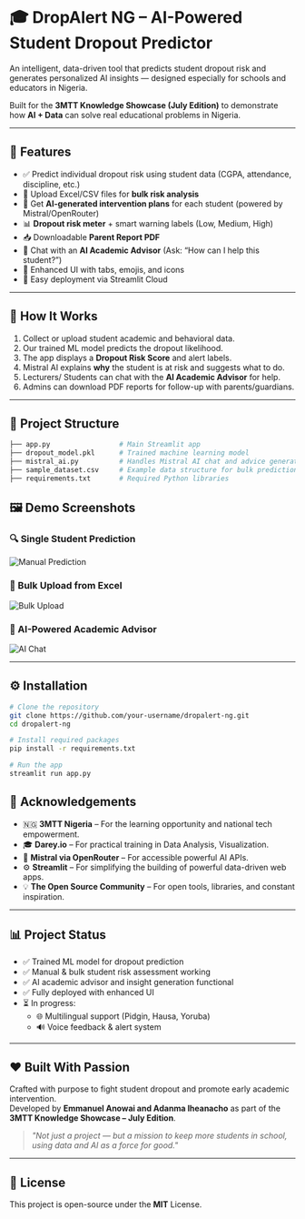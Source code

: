 # 🎓 DropAlert NG – AI-Powered Student Dropout Predictor

An intelligent, data-driven tool that predicts student dropout risk and generates personalized AI insights — designed especially for schools and educators in Nigeria.

Built for the **3MTT Knowledge Showcase (July Edition)** to demonstrate how **AI + Data** can solve real educational problems in Nigeria.

---

## 🚀 Features

- ✅ Predict individual dropout risk using student data (CGPA, attendance, discipline, etc.)
- 📂 Upload Excel/CSV files for **bulk risk analysis**
- 🧠 Get **AI-generated intervention plans** for each student (powered by Mistral/OpenRouter)
- 📊 **Dropout risk meter** + smart warning labels (Low, Medium, High)
- 📥 Downloadable **Parent Report PDF**
- 💬 Chat with an **AI Academic Advisor** (Ask: “How can I help this student?”)
- 🎨 Enhanced UI with tabs, emojis, and icons
- 🧩 Easy deployment via Streamlit Cloud

---

## 🎯 How It Works

1. Collect or upload student academic and behavioral data.
2. Our trained ML model predicts the dropout likelihood.
3. The app displays a **Dropout Risk Score** and alert labels.
4. Mistral AI explains **why** the student is at risk and suggests what to do.
5. Lecturers/ Students can chat with the **AI Academic Advisor** for help.
6. Admins can download PDF reports for follow-up with parents/guardians.

---

## 📂 Project Structure

```bash
├── app.py                 # Main Streamlit app
├── dropout_model.pkl      # Trained machine learning model
├── mistral_ai.py          # Handles Mistral AI chat and advice generation
├── sample_dataset.csv     # Example data structure for bulk prediction
├── requirements.txt       # Required Python libraries
```

## 🖼️ Demo Screenshots

### 🔍 Single Student Prediction  
![Manual Prediction](screenshots/manual_prediction.png)

### 📂 Bulk Upload from Excel  
![Bulk Upload](screenshots/bulk_prediction.png)

### 🧠 AI-Powered Academic Advisor  
![AI Chat](screenshots/ai_advisor.png)

---

## ⚙️ Installation

```bash
# Clone the repository
git clone https://github.com/your-username/dropalert-ng.git
cd dropalert-ng

# Install required packages
pip install -r requirements.txt

# Run the app
streamlit run app.py
```

## 🙏 Acknowledgements

- 🇳🇬 **3MTT Nigeria** – For the learning opportunity and national tech empowerment.
- 🎓 **Darey.io** – For practical training in Data Analysis, Visualization.
- 🧠 **Mistral via OpenRouter** – For accessible powerful AI APIs.
- ⚙️ **Streamlit** – For simplifying the building of powerful data-driven web apps.
- 💡 **The Open Source Community** – For open tools, libraries, and constant inspiration.

---

## 📊 Project Status

- ✅ Trained ML model for dropout prediction
- ✅ Manual & bulk student risk assessment working
- ✅ AI academic advisor and insight generation functional
- ✅ Fully deployed with enhanced UI
- ⏳ In progress:
  - 🌐 Multilingual support (Pidgin, Hausa, Yoruba)
  - 🔊 Voice feedback & alert system

---

## ❤️ Built With Passion

Crafted with purpose to fight student dropout and promote early academic intervention.  
Developed by **Emmanuel Anowai and Adanma Iheanacho** as part of the **3MTT Knowledge Showcase – July Edition**.

> _"Not just a project — but a mission to keep more students in school, using data and AI as a force for good."_

---

## 📎 License

This project is open-source under the **MIT** License.

